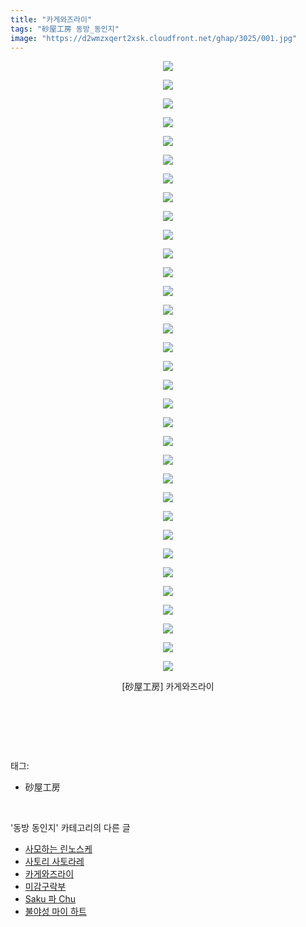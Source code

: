 ```yaml
---
title: "카게와즈라이"
tags: "砂屋工房 동방_동인지"
image: "https://d2wmzxqert2xsk.cloudfront.net/ghap/3025/001.jpg"
---
```

<div class="article">
<p style="text-align: center; clear: none; float: none;"><img src="{{ site.imgserver11 }}/ghap/3025/001.jpg"/></p>
<p style="text-align: center; clear: none; float: none;"><img src="{{ site.imgserver11 }}/ghap/3025/002.jpg"/></p>
<p style="text-align: center; clear: none; float: none;"><img src="{{ site.imgserver11 }}/ghap/3025/003.jpg"/></p>
<p style="text-align: center; clear: none; float: none;"><img src="{{ site.imgserver11 }}/ghap/3025/004.jpg"/></p>
<p style="text-align: center; clear: none; float: none;"><img src="{{ site.imgserver11 }}/ghap/3025/005.jpg"/></p>
<p style="text-align: center; clear: none; float: none;"><img src="{{ site.imgserver11 }}/ghap/3025/006.jpg"/></p>
<p style="text-align: center; clear: none; float: none;"><img src="{{ site.imgserver11 }}/ghap/3025/007.jpg"/></p>
<p style="text-align: center; clear: none; float: none;"><img src="{{ site.imgserver11 }}/ghap/3025/008.jpg"/></p>
<p style="text-align: center; clear: none; float: none;"><img src="{{ site.imgserver11 }}/ghap/3025/009.jpg"/></p>
<p style="text-align: center; clear: none; float: none;"><img src="{{ site.imgserver11 }}/ghap/3025/010.jpg"/></p>
<p style="text-align: center; clear: none; float: none;"><img src="{{ site.imgserver11 }}/ghap/3025/011.jpg"/></p>
<p style="text-align: center; clear: none; float: none;"><img src="{{ site.imgserver11 }}/ghap/3025/012.jpg"/></p>
<p style="text-align: center; clear: none; float: none;"><img src="{{ site.imgserver11 }}/ghap/3025/013.jpg"/></p>
<p style="text-align: center; clear: none; float: none;"><img src="{{ site.imgserver11 }}/ghap/3025/014.jpg"/></p>
<p style="text-align: center; clear: none; float: none;"><img src="{{ site.imgserver11 }}/ghap/3025/015.jpg"/></p>
<p style="text-align: center; clear: none; float: none;"><img src="{{ site.imgserver11 }}/ghap/3025/016.jpg"/></p>
<p style="text-align: center; clear: none; float: none;"><img src="{{ site.imgserver11 }}/ghap/3025/017.jpg"/></p>
<p style="text-align: center; clear: none; float: none;"><img src="{{ site.imgserver11 }}/ghap/3025/018.jpg"/></p>
<p style="text-align: center; clear: none; float: none;"><img src="{{ site.imgserver11 }}/ghap/3025/019.jpg"/></p>
<p style="text-align: center; clear: none; float: none;"><img src="{{ site.imgserver11 }}/ghap/3025/020.jpg"/></p>
<p style="text-align: center; clear: none; float: none;"><img src="{{ site.imgserver11 }}/ghap/3025/021.jpg"/></p>
<p style="text-align: center; clear: none; float: none;"><img src="{{ site.imgserver11 }}/ghap/3025/022.jpg"/></p>
<p style="text-align: center; clear: none; float: none;"><img src="{{ site.imgserver11 }}/ghap/3025/023.jpg"/></p>
<p style="text-align: center; clear: none; float: none;"><img src="{{ site.imgserver11 }}/ghap/3025/024.jpg"/></p>
<p style="text-align: center; clear: none; float: none;"><img src="{{ site.imgserver11 }}/ghap/3025/025.jpg"/></p>
<p style="text-align: center; clear: none; float: none;"><img src="{{ site.imgserver11 }}/ghap/3025/026.jpg"/></p>
<p style="text-align: center; clear: none; float: none;"><img src="{{ site.imgserver11 }}/ghap/3025/027.jpg"/></p>
<p style="text-align: center; clear: none; float: none;"><img src="{{ site.imgserver11 }}/ghap/3025/028.jpg"/></p>
<p style="text-align: center; clear: none; float: none;"><img src="{{ site.imgserver11 }}/ghap/3025/029.jpg"/></p>
<p style="text-align: center; clear: none; float: none;"><img src="{{ site.imgserver11 }}/ghap/3025/030.jpg"/></p>
<p style="text-align: center; clear: none; float: none;"><img src="{{ site.imgserver11 }}/ghap/3025/031.jpg"/></p>
<p style="text-align: center; clear: none; float: none;"><img src="{{ site.imgserver11 }}/ghap/3025/032.jpg"/></p>
<p style="text-align: center; clear: none; float: none;"><img src="{{ site.imgserver11 }}/ghap/3025/033.jpg"/></p>
<p style="text-align: center; clear: none; float: none;">[砂屋工房] 카게와즈라이</p>
<p style="text-align: center; clear: none; float: none;"><br/></p>
<p><br/></p>
</div><br/>
<div class="tagTrail">
<p>태그: </p>
<ul>
<li>砂屋工房</li>
</ul>
</div><br/>
<div class="another">
<p>'동방 동인지' 카테고리의 다른 글</p>
<ul>
<li><a href="/ghap_3028">사모하는 린노스케</a></li>
<li><a href="/ghap_3026">사토리 사토라레</a></li>
<li><a href="/ghap_3025">카게와즈라이</a></li>
<li><a href="/ghap_3023">미감구락부</a></li>
<li><a href="/ghap_3022">Saku 파 Chu</a></li>
<li><a href="/ghap_3021">불야성 마이 하트</a></li>
</ul>
</div><br/>
<div class="cb_module cb_fluid">
<div class="cb_wrt cb_profile">
</div><!-- commentList close -->
</div><br/>
